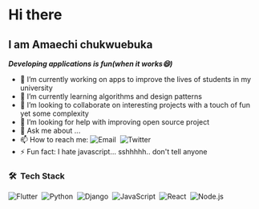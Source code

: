 # Hi there
## I am Amaechi chukwuebuka
***Developing applications is fun(when it works😄)***

- 🔭 I’m currently working on apps to improve the lives of students in my university
- 🌱 I’m currently learning algorithms and design patterns
- 👯 I’m looking to collaborate on interesting projects with a touch of fun yet some complexity
- 🤔 I’m looking for help with improving open source project
- 💬 Ask me about ...
- 📫 How to reach me: 
  ![Email](https://img.shields.io/badge/-amaechi.chukwuebuka1@gmail.com-05122A?style=flat&logo=gmail&link=www.twitter.com/nixcode1_)&nbsp;
  ![Twitter](https://img.shields.io/badge/-@nixcode1_-05122A?style=flat&logo=twitter)&nbsp;
- ⚡ Fun fact: I hate javascript... sshhhhh.. don't tell anyone

### 🛠 &nbsp;Tech Stack

![Flutter](https://img.shields.io/badge/-Flutter-05122A?style=flat&logo=flutter)&nbsp;
![Python](https://img.shields.io/badge/-Python-05122A?style=flat&logo=python)&nbsp;
![Django](https://img.shields.io/badge/-Django-05122A?style=flat&logo=django&logoColor=092E20)&nbsp;
![JavaScript](https://img.shields.io/badge/-JavaScript-05122A?style=flat&logo=javascript)&nbsp;
![React](https://img.shields.io/badge/-React-05122A?style=flat&logo=react)&nbsp;
![Node.js](https://img.shields.io/badge/-Node.js-05122A?style=flat&logo=node.js)&nbsp;
<!--
**nixcode1/nixcode1** is a ✨ _special_ ✨ repository because its `README.md` (this file) appears on your GitHub profile.

Here are some ideas to get you started:

- 🔭 I’m currently working on ...
- 🌱 I’m currently learning ...
- 👯 I’m looking to collaborate on ...
- 🤔 I’m looking for help with ...
- 💬 Ask me about ...
- 📫 How to reach me: ...
- 😄 Pronouns: ...
- ⚡ Fun fact: ...
-->
